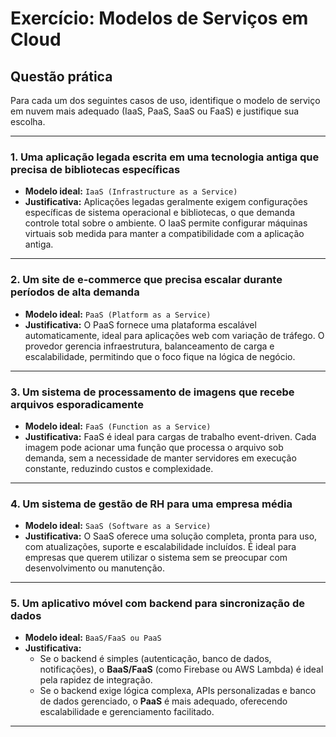 # Exercício: Modelos de Serviços em Cloud

## Questão prática

Para cada um dos seguintes casos de uso, identifique o modelo de serviço em nuvem mais adequado (IaaS, PaaS, SaaS ou FaaS) e justifique sua escolha.

---

### 1. Uma aplicação legada escrita em uma tecnologia antiga que precisa de bibliotecas específicas

- **Modelo ideal:** `IaaS (Infrastructure as a Service)`
- **Justificativa:** Aplicações legadas geralmente exigem configurações específicas de sistema operacional e bibliotecas, o que demanda controle total sobre o ambiente. O IaaS permite configurar máquinas virtuais sob medida para manter a compatibilidade com a aplicação antiga.

---

### 2. Um site de e-commerce que precisa escalar durante períodos de alta demanda

- **Modelo ideal:** `PaaS (Platform as a Service)`
- **Justificativa:** O PaaS fornece uma plataforma escalável automaticamente, ideal para aplicações web com variação de tráfego. O provedor gerencia infraestrutura, balanceamento de carga e escalabilidade, permitindo que o foco fique na lógica de negócio.

---

### 3. Um sistema de processamento de imagens que recebe arquivos esporadicamente

- **Modelo ideal:** `FaaS (Function as a Service)`
- **Justificativa:** FaaS é ideal para cargas de trabalho event-driven. Cada imagem pode acionar uma função que processa o arquivo sob demanda, sem a necessidade de manter servidores em execução constante, reduzindo custos e complexidade.

---

### 4. Um sistema de gestão de RH para uma empresa média

- **Modelo ideal:** `SaaS (Software as a Service)`
- **Justificativa:** O SaaS oferece uma solução completa, pronta para uso, com atualizações, suporte e escalabilidade incluídos. É ideal para empresas que querem utilizar o sistema sem se preocupar com desenvolvimento ou manutenção.

---

### 5. Um aplicativo móvel com backend para sincronização de dados

- **Modelo ideal:** `BaaS/FaaS ou PaaS`
- **Justificativa:** 
  - Se o backend é simples (autenticação, banco de dados, notificações), o **BaaS/FaaS** (como Firebase ou AWS Lambda) é ideal pela rapidez de integração.
  - Se o backend exige lógica complexa, APIs personalizadas e banco de dados gerenciado, o **PaaS** é mais adequado, oferecendo escalabilidade e gerenciamento facilitado.

---

